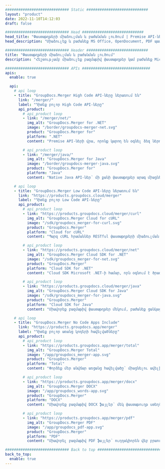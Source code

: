 ```yaml
---
############################# Static ############################
layout: "product"
date: 2022-11-10T14:12:03
draft: false

############################# Head ############################
head_title: "Փաստաթղթերի միաձուլման և բաժանման լուծում | Premise API-ների և անվճար հավելվածի վրա"
head_description: "Միաձուլեք և բաժանեք MS Office, OpenDocument, PDF պատկերներ և այլ ֆայլերի ձևաչափեր՝ օգտագործելով On Premise Solution-ը կամ օգտագործեք Online Document Merger & Splitter հավելվածը:"

############################# Header ############################
title: "Փաստաթղթերի միաձուլման և բաժանման լուծում"
description: "Հեշտությամբ միաձուլեք բազմաթիվ փաստաթղթեր կամ բաժանեք Microsoft Office, OpenOffice, PDF և այլ փաստաթղթեր էջերի:"

############################# APIs ###############################
apis:
  enable: true

  api:
    # api loop
    - title: "GroupDocs.Merger High Code API-ները ներառում են"
      link: "/merger/"
      label: "Դիտեք բոլոր High Code API-ները"
      api_product:
        # api_product loop
        - link: "/merger/net/"
          img_alt: "GroupDocs.Merger for .NET"
          image: "/border/groupdocs-merger-net.svg"
          product: "GroupDocs.Merger for"
          platform: ".NET"
          content: "Premise API-ների վրա, որոնք կարող են օգնել ձեզ ներդնել արագ բաժանման և միաձուլման գործառույթ բազմաթիվ փաստաթղթերի համար ձեր .NET հավելվածներում:"

        # api_product loop
        - link: "/merger/java/"
          img_alt: "GroupDocs.Merger for Java"
          image: "/border/groupdocs-merger-java.svg"
          product: "GroupDocs.Merger for"
          platform: "Java"
          content: "Native Java API-ներ՝ մի քանի փաստաթղթեր արագ միացնելու կամ ցանկացած փաստաթուղթ բաժանելու էջերի ձեր Java-ի վրա հիմնված հավելվածներում:"

    # api loop
    - title: "GroupDocs.Merger Low Code API-ները ներառում են"
      link: "https://products.groupdocs.cloud/merger"
      label: "Դիտեք բոլոր Low Code API-ները"
      api_product:
        # api_product loop
        - link: "https://products.groupdocs.cloud/merger/curl"
          img_alt: "GroupDocs.Merger Cloud for cURL"
          image: "/sdk/groupdocs_merger-for-curl.svg"
          product: "GroupDocs.Merger"
          platform: "Cloud for cURL"
          content: "Պարզ cURL հրամաններ RESTful փաստաթղթերի միաձուլման Cloud API-ի համար՝ փաստաթղթերը միաձուլելու և բաժանելու համար աջակցվող հանրաճանաչ փաստաթղթերի ձևաչափերի լայն շրջանակում:"

        # api_product loop
        - link: "https://products.groupdocs.cloud/merger/net"
          img_alt: "GroupDocs.Merger Cloud SDK for .NET"
          image: "/sdk/groupdocs_merger-for-net.svg"
          product: "GroupDocs.Merger"
          platform: "Cloud SDK for .NET"
          content: "Cloud SDK Microsoft .NET-ի համար, որն օգնում է ծրագրավորողներին արագ միաձուլել և բաժանել մի քանի փաստաթղթերի գործառույթներ իրենց .NET հավելվածներում:"

        # api_product loop
        - link: "https://products.groupdocs.cloud/merger/java"
          img_alt: "GroupDocs.Merger Cloud SDK for Java"
          image: "/sdk/groupdocs_merger-for-java.svg"
          product: "GroupDocs.Merger"
          platform: "Cloud SDK for Java"
          content: "Միավորեք բազմաթիվ փաստաթղթեր մեկում, բաժանեք ցանկացած փաստաթուղթ մի քանիի, վերադասավորեք, փոխարինեք կամ փոխեք էջի կողմնորոշումը ձեր Java հավելվածներում:"

    # api loop
    - title: "GroupDocs.Merger No Code Apps Include"
      link: "https://products.groupdocs.app/merger"
      label: "Դիտեք բոլոր առանց կոդերի հավելվածները"
      api_product:
        # api_product loop
        - link: "https://products.groupdocs.app/merger/total"
          img_alt: "GroupDocs.Merger Total"
          image: "/app/groupdocs_merger-app.svg"
          product: "GroupDocs.Merger"
          platform: "Total"
          content: "Փորձեք մեր անվճար առցանց հավելվածը՝ միացնելու ավելի քան 30 տեսակի ֆայլեր՝ առանց ձեր սիրած վեբ զննարկիչից դուրս գալու:"

        # api_product loop
        - link: "https://products.groupdocs.app/merger/docx"
          img_alt: "GroupDocs.Merger DOCX"
          image: "/app/groupdocs_words-app.svg"
          product: "GroupDocs.Merger"
          platform: "DOCX"
          content: "Միավորեք բազմաթիվ DOCX ֆայլեր՝ մեկ փաստաթուղթ ստեղծելու համար:"

        # api_product loop
        - link: "https://products.groupdocs.app/merger/pdf"
          img_alt: "GroupDocs.Merger PDF"
          image: "/app/groupdocs_pdf-app.svg"
          product: "GroupDocs.Merger"
          platform: "PDF"
          content: "Միավորել բազմաթիվ PDF ֆայլեր՝ ուղղակիորեն վեբ բրաուզերից մեկ փաստաթուղթ ստեղծելու համար:"

############################# Back to top ###############################
back_to_top:
  enable: true
---
```

